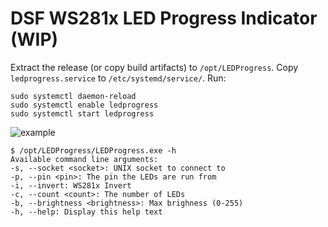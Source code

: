 # DSF WS281x LED Progress Indicator (WIP)

Extract the release (or copy build artifacts) to `/opt/LEDProgress`.
Copy `ledprogress.service` to `/etc/systemd/service/`. 
Run:
```
sudo systemctl daemon-reload
sudo systemctl enable ledprogress
sudo systemctl start ledprogress
```

![example](https://raw.githubusercontent.com/keyz182/DuetLEDProgress/main/img/1.jpg "example")

```
$ /opt/LEDProgress/LEDProgress.exe -h
Available command line arguments:
-s, --socket <socket>: UNIX socket to connect to
-p, --pin <pin>: The pin the LEDs are run from
-i, --invert: WS281x Invert
-c, --count <count>: The number of LEDs
-b, --brightness <brightness>: Max brighness (0-255)
-h, --help: Display this help text
```